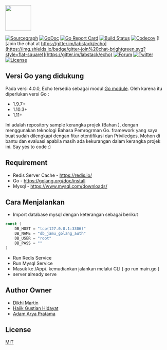 <a href="https://echo.labstack.com"><img height="80" src="https://cdn.labstack.com/images/echo-logo.svg"></a>

[![Sourcegraph](https://sourcegraph.com/github.com/labstack/echo/-/badge.svg?style=flat-square)](https://sourcegraph.com/github.com/labstack/echo?badge)
[![GoDoc](http://img.shields.io/badge/go-documentation-blue.svg?style=flat-square)](http://godoc.org/github.com/labstack/echo)
[![Go Report Card](https://goreportcard.com/badge/github.com/labstack/echo?style=flat-square)](https://goreportcard.com/report/github.com/labstack/echo)
[![Build Status](http://img.shields.io/travis/labstack/echo.svg?style=flat-square)](https://travis-ci.org/labstack/echo)
[![Codecov](https://img.shields.io/codecov/c/github/labstack/echo.svg?style=flat-square)](https://codecov.io/gh/labstack/echo)
[![Join the chat at https://gitter.im/labstack/echo](https://img.shields.io/badge/gitter-join%20chat-brightgreen.svg?style=flat-square)](https://gitter.im/labstack/echo)
[![Forum](https://img.shields.io/badge/community-forum-00afd1.svg?style=flat-square)](https://forum.labstack.com)
[![Twitter](https://img.shields.io/badge/twitter-@labstack-55acee.svg?style=flat-square)](https://twitter.com/labstack)
[![License](http://img.shields.io/badge/license-mit-blue.svg?style=flat-square)](https://raw.githubusercontent.com/labstack/echo/master/LICENSE)

## Versi Go yang didukung
Pada versi 4.0.0, Echo tersedia sebagai modul [Go module](https://github.com/golang/go/wiki/Modules). Oleh karena itu diperlukan versi Go :
- 1.9.7+
- 1.10.3+
- 1.11+

Ini adalah repository sample kerangka projek (Bahan ), dengan menggunakan teknologi Bahasa Pemrogrman Go.  framework yang saya buat sudah dilengkapi dengan fitur otentifikasi dan Priviledges. Mohon di bantu dan evaluasi apabila masih ada kekurangan dalam kerangka projek ini.  Say yes to code :)

## Requirement
- Redis Server Cache - https://redis.io/
- Go - https://golang.org/doc/install
- Mysql - https://www.mysql.com/downloads/


## Cara Menjalankan
- Import database mysql dengan keterangan sebagai berikut
```go
const (
    DB_HOST = "tcp(127.0.0.1:3306)"
    DB_NAME = "db_jamu_golang_auth"
    DB_USER = "root"
    DB_PASS = ""
)

```
- Run Redis Service
- Run Mysql Service
- Masuk ke /App/. kemudiankan jalankan melalui CLI ( go run main.go )
- server already serve


## Author Owner
- [Dikhi Martin](https://www.linkedin.com/in/dikhi-martin/)
- [Hajik Gustian Hidayat](https://www.linkedin.com/in/hajik-gustian-hidayat-6ab575162/)
- [Adam Arya Pratama](https://www.linkedin.com/in/adam-arya-pratama-76781a140/)

## License
[MIT](https://github.com/labstack/echo/blob/master/LICENSE)
